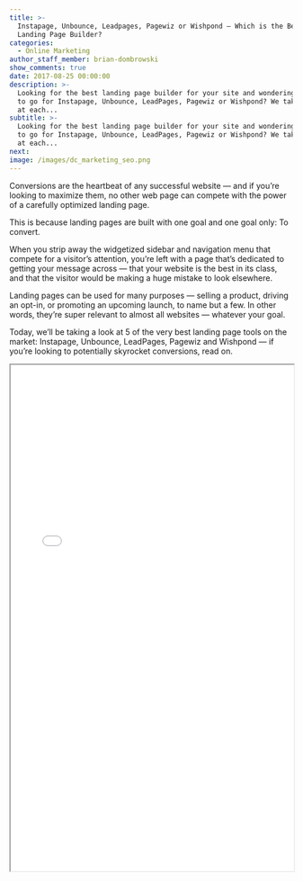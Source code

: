 ```yaml
---
title: >-
  Instapage, Unbounce, Leadpages, Pagewiz or Wishpond – Which is the Best
  Landing Page Builder?
categories:
  - Online Marketing
author_staff_member: brian-dombrowski
show_comments: true
date: 2017-08-25 00:00:00
description: >-
  Looking for the best landing page builder for your site and wondering whether
  to go for Instapage, Unbounce, LeadPages, Pagewiz or Wishpond? We take a look
  at each...
subtitle: >-
  Looking for the best landing page builder for your site and wondering whether
  to go for Instapage, Unbounce, LeadPages, Pagewiz or Wishpond? We take a look
  at each...
next:
image: /images/dc_marketing_seo.png
---
```



Conversions are the heartbeat of any successful website — and if you’re looking to maximize them, no other web page can compete with the power of a carefully optimized landing page.

This is because landing pages are built with one goal and one goal only: To convert.

When you strip away the widgetized sidebar and navigation menu that compete for a visitor’s attention, you’re left with a page that’s dedicated to getting your message across — that your website is the best in its class, and that the visitor would be making a huge mistake to look elsewhere.

Landing pages can be used for many purposes — selling a product, driving an opt-in, or promoting an upcoming launch, to name but a few. In other words, they’re super relevant to almost all websites — whatever your goal.

Today, we’ll be taking a look at 5 of the very best landing page tools on the market: Instapage, Unbounce, LeadPages, Pagewiz and Wishpond — if you’re looking to potentially skyrocket conversions, read on.

<iframe width="783px" height="900px" style="max-width:100%" src="/landing-page-table.html"></iframe>